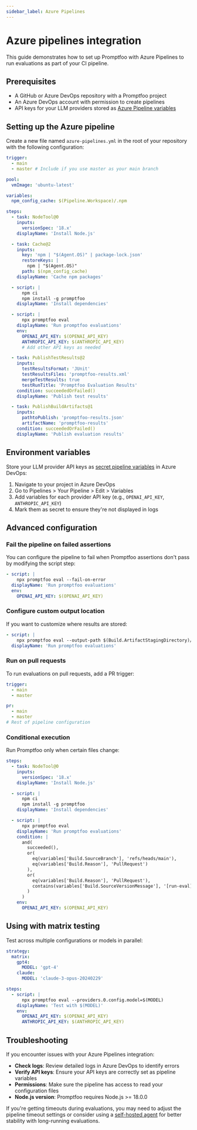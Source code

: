 ```yaml
---
sidebar_label: Azure Pipelines
---
```


# Azure pipelines integration

This guide demonstrates how to set up Promptfoo with Azure Pipelines to run evaluations as part of your CI pipeline.

## Prerequisites

- A GitHub or Azure DevOps repository with a Promptfoo project
- An Azure DevOps account with permission to create pipelines
- API keys for your LLM providers stored as [Azure Pipeline variables](https://learn.microsoft.com/en-us/azure/devops/pipelines/process/variables)

## Setting up the Azure pipeline

Create a new file named `azure-pipelines.yml` in the root of your repository with the following configuration:

```yaml
trigger:
  - main
  - master # Include if you use master as your main branch

pool:
  vmImage: 'ubuntu-latest'

variables:
  npm_config_cache: $(Pipeline.Workspace)/.npm

steps:
  - task: NodeTool@0
    inputs:
      versionSpec: '18.x'
    displayName: 'Install Node.js'

  - task: Cache@2
    inputs:
      key: 'npm | "$(Agent.OS)" | package-lock.json'
      restoreKeys: |
        npm | "$(Agent.OS)"
      path: $(npm_config_cache)
    displayName: 'Cache npm packages'

  - script: |
      npm ci
      npm install -g promptfoo
    displayName: 'Install dependencies'

  - script: |
      npx promptfoo eval
    displayName: 'Run promptfoo evaluations'
    env:
      OPENAI_API_KEY: $(OPENAI_API_KEY)
      ANTHROPIC_API_KEY: $(ANTHROPIC_API_KEY)
      # Add other API keys as needed

  - task: PublishTestResults@2
    inputs:
      testResultsFormat: 'JUnit'
      testResultsFiles: 'promptfoo-results.xml'
      mergeTestResults: true
      testRunTitle: 'Promptfoo Evaluation Results'
    condition: succeededOrFailed()
    displayName: 'Publish test results'

  - task: PublishBuildArtifacts@1
    inputs:
      pathtoPublish: 'promptfoo-results.json'
      artifactName: 'promptfoo-results'
    condition: succeededOrFailed()
    displayName: 'Publish evaluation results'
```

## Environment variables

Store your LLM provider API keys as [secret pipeline variables](https://learn.microsoft.com/en-us/azure/devops/pipelines/process/variables#secret-variables) in Azure DevOps:

1. Navigate to your project in Azure DevOps
2. Go to Pipelines > Your Pipeline > Edit > Variables
3. Add variables for each provider API key (e.g., `OPENAI_API_KEY`, `ANTHROPIC_API_KEY`)
4. Mark them as secret to ensure they're not displayed in logs

## Advanced configuration

### Fail the pipeline on failed assertions

You can configure the pipeline to fail when Promptfoo assertions don't pass by modifying the script step:

```yaml
- script: |
    npx promptfoo eval --fail-on-error
  displayName: 'Run promptfoo evaluations'
  env:
    OPENAI_API_KEY: $(OPENAI_API_KEY)
```

### Configure custom output location

If you want to customize where results are stored:

```yaml
- script: |
    npx promptfoo eval --output-path $(Build.ArtifactStagingDirectory)/promptfoo-results.json
  displayName: 'Run promptfoo evaluations'
```

### Run on pull requests

To run evaluations on pull requests, add a PR trigger:

```yaml
trigger:
  - main
  - master

pr:
  - main
  - master
# Rest of pipeline configuration
```

### Conditional execution

Run Promptfoo only when certain files change:

```yaml
steps:
  - task: NodeTool@0
    inputs:
      versionSpec: '18.x'
    displayName: 'Install Node.js'

  - script: |
      npm ci
      npm install -g promptfoo
    displayName: 'Install dependencies'

  - script: |
      npx promptfoo eval
    displayName: 'Run promptfoo evaluations'
    condition: |
      and(
        succeeded(),
        or(
          eq(variables['Build.SourceBranch'], 'refs/heads/main'),
          eq(variables['Build.Reason'], 'PullRequest')
        ),
        or(
          eq(variables['Build.Reason'], 'PullRequest'),
          contains(variables['Build.SourceVersionMessage'], '[run-eval]')
        )
      )
    env:
      OPENAI_API_KEY: $(OPENAI_API_KEY)
```

## Using with matrix testing

Test across multiple configurations or models in parallel:

```yaml
strategy:
  matrix:
    gpt4:
      MODEL: 'gpt-4'
    claude:
      MODEL: 'claude-3-opus-20240229'

steps:
  - script: |
      npx promptfoo eval --providers.0.config.model=$(MODEL)
    displayName: 'Test with $(MODEL)'
    env:
      OPENAI_API_KEY: $(OPENAI_API_KEY)
      ANTHROPIC_API_KEY: $(ANTHROPIC_API_KEY)
```

## Troubleshooting

If you encounter issues with your Azure Pipelines integration:

- **Check logs**: Review detailed logs in Azure DevOps to identify errors
- **Verify API keys**: Ensure your API keys are correctly set as pipeline variables
- **Permissions**: Make sure the pipeline has access to read your configuration files
- **Node.js version**: Promptfoo requires Node.js >= 18.0.0

If you're getting timeouts during evaluations, you may need to adjust the pipeline timeout settings or consider using a [self-hosted agent](https://learn.microsoft.com/en-us/azure/devops/pipelines/agents/agents) for better stability with long-running evaluations.
